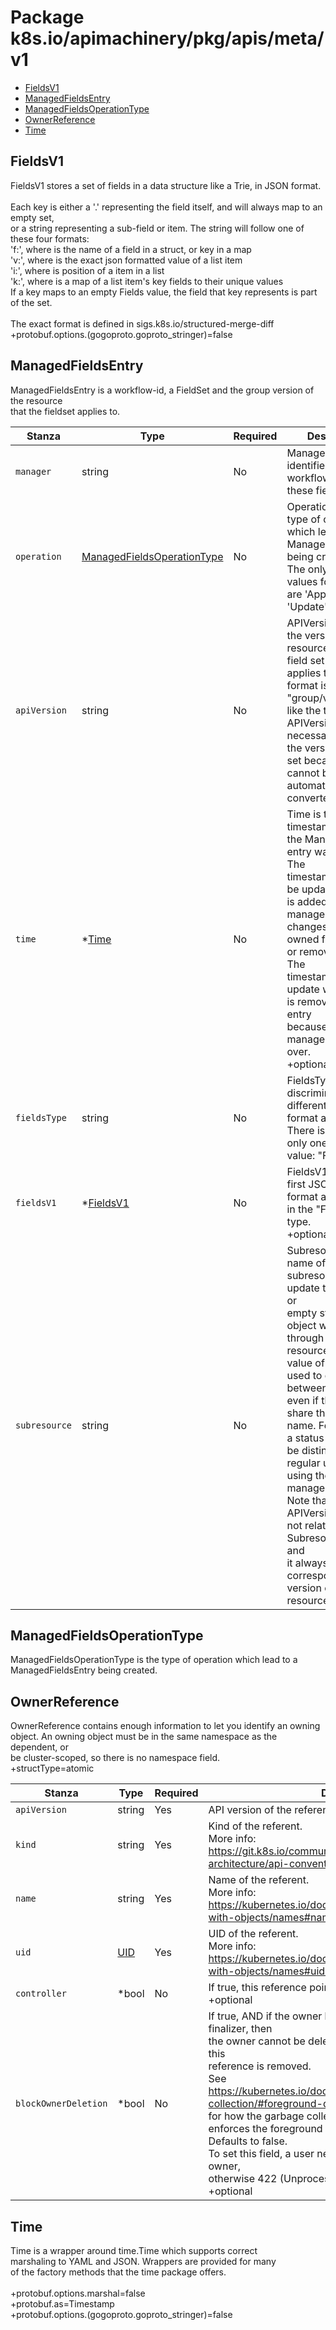 # Package k8s.io/apimachinery/pkg/apis/meta/v1

- [FieldsV1](#FieldsV1)
- [ManagedFieldsEntry](#ManagedFieldsEntry)
- [ManagedFieldsOperationType](#ManagedFieldsOperationType)
- [OwnerReference](#OwnerReference)
- [Time](#Time)


## FieldsV1

FieldsV1 stores a set of fields in a data structure like a Trie, in JSON format.<br /><br />Each key is either a '.' representing the field itself, and will always map to an empty set,<br />or a string representing a sub-field or item. The string will follow one of these four formats:<br />'f:<name>', where <name> is the name of a field in a struct, or key in a map<br />'v:<value>', where <value> is the exact json formatted value of a list item<br />'i:<index>', where <index> is position of a item in a list<br />'k:<keys>', where <keys> is a map of  a list item's key fields to their unique values<br />If a key maps to an empty Fields value, the field that key represents is part of the set.<br /><br />The exact format is defined in sigs.k8s.io/structured-merge-diff<br />+protobuf.options.(gogoproto.goproto_stringer)=false



## ManagedFieldsEntry

ManagedFieldsEntry is a workflow-id, a FieldSet and the group version of the resource<br />that the fieldset applies to.

| Stanza | Type | Required | Description |
|---|---|---|---|
| `manager` | string | No | Manager is an identifier of the workflow managing these fields. |
| `operation` | [ManagedFieldsOperationType](./k8s-io-apimachinery-pkg-apis-meta-v1.md#ManagedFieldsOperationType) | No | Operation is the type of operation which lead to this ManagedFieldsEntry being created.<br />The only valid values for this field are 'Apply' and 'Update'. |
| `apiVersion` | string | No | APIVersion defines the version of this resource that this field set<br />applies to. The format is "group/version" just like the top-level<br />APIVersion field. It is necessary to track the version of a field<br />set because it cannot be automatically converted. |
| `time` | *[Time](./k8s-io-apimachinery-pkg-apis-meta-v1.md#Time) | No | Time is the timestamp of when the ManagedFields entry was added. The<br />timestamp will also be updated if a field is added, the manager<br />changes any of the owned fields value or removes a field. The<br />timestamp does not update when a field is removed from the entry<br />because another manager took it over.<br />+optional |
| `fieldsType` | string | No | FieldsType is the discriminator for the different fields format and version.<br />There is currently only one possible value: "FieldsV1" |
| `fieldsV1` | *[FieldsV1](./k8s-io-apimachinery-pkg-apis-meta-v1.md#FieldsV1) | No | FieldsV1 holds the first JSON version format as described in the "FieldsV1" type.<br />+optional |
| `subresource` | string | No | Subresource is the name of the subresource used to update that object, or<br />empty string if the object was updated through the main resource. The<br />value of this field is used to distinguish between managers, even if they<br />share the same name. For example, a status update will be distinct from a<br />regular update using the same manager name.<br />Note that the APIVersion field is not related to the Subresource field and<br />it always corresponds to the version of the main resource. |

## ManagedFieldsOperationType

ManagedFieldsOperationType is the type of operation which lead to a ManagedFieldsEntry being created.



## OwnerReference

OwnerReference contains enough information to let you identify an owning<br />object. An owning object must be in the same namespace as the dependent, or<br />be cluster-scoped, so there is no namespace field.<br />+structType=atomic

| Stanza | Type | Required | Description |
|---|---|---|---|
| `apiVersion` | string | Yes | API version of the referent. |
| `kind` | string | Yes | Kind of the referent.<br />More info: https://git.k8s.io/community/contributors/devel/sig-architecture/api-conventions.md#types-kinds |
| `name` | string | Yes | Name of the referent.<br />More info: https://kubernetes.io/docs/concepts/overview/working-with-objects/names#names |
| `uid` | [UID](./k8s-io-apimachinery-pkg-types.md#UID) | Yes | UID of the referent.<br />More info: https://kubernetes.io/docs/concepts/overview/working-with-objects/names#uids |
| `controller` | *bool | No | If true, this reference points to the managing controller.<br />+optional |
| `blockOwnerDeletion` | *bool | No | If true, AND if the owner has the "foregroundDeletion" finalizer, then<br />the owner cannot be deleted from the key-value store until this<br />reference is removed.<br />See https://kubernetes.io/docs/concepts/architecture/garbage-collection/#foreground-deletion<br />for how the garbage collector interacts with this field and enforces the foreground deletion.<br />Defaults to false.<br />To set this field, a user needs "delete" permission of the owner,<br />otherwise 422 (Unprocessable Entity) will be returned.<br />+optional |

## Time

Time is a wrapper around time.Time which supports correct<br />marshaling to YAML and JSON.  Wrappers are provided for many<br />of the factory methods that the time package offers.<br /><br />+protobuf.options.marshal=false<br />+protobuf.as=Timestamp<br />+protobuf.options.(gogoproto.goproto_stringer)=false




